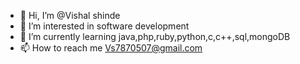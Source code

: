 - 👋 Hi, I’m @Vishal shinde
- 👀 I’m interested in software development
- 🌱 I’m currently learning java,php,ruby,python,c,c++,sql,mongoDB 
- 📫 How to reach me Vs7870507@gmail.com
